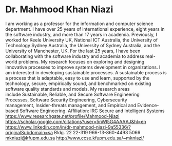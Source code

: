 # Dr. Mahmood Khan Niazi

I am working as a professor for the information and computer science department. I have over 25 years of international experience, eight years in the software industry, and more than 17 years in academia. Previously, I worked for Keele University UK, National ICT Australia, the University of Technology Sydney Australia, the University of Sydney Australia, and the University of Manchester, UK. For the last 25 years, I have been collaborating with the software industry and academia to address real-world problems. My research focuses on exploring and designing innovative processes to improve systems development in organizations. I am interested in developing sustainable processes. A sustainable process is a process that is adaptable, easy to use and learn, supported by the technology, secure, empirically sound, and benchmarked on existing software quality standards and models. My research areas include Sustainable, Reliable, and Secure Software Engineering Processes, Software Security Engineering, Cybersecurity management, Insider-threats management, and Empirical and Evidence-based Software Engineering.
Affiliation: IRC Secure and Intelligent Systems
https://www.researchgate.net/profile/Mahmood-Niazi
https://scholar.google.com/citations?user=5nWl5G4AAAAJ&hl=en
https://www.linkedin.com/in/dr-mahmood-niazi-9a55336/?originalSubdomain=sa
Bldg. 22
22-319
966-13-860-4493
5066
mkniazi@kfupm.edu.sa
http://www.ccse.kfupm.edu.sa/~mkniazi/